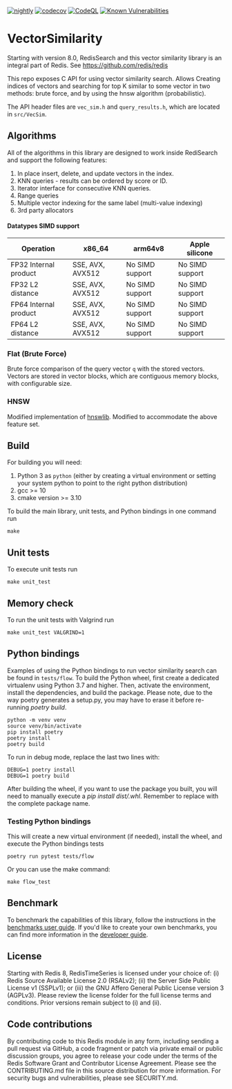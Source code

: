 [![nightly](https://github.com/RedisAI/VectorSimilarity/actions/workflows/event-nightly.yml/badge.svg)](https://github.com/RedisAI/VectorSimilarity/actions/workflows/event-nightly.yml)
[![codecov](https://codecov.io/gh/RedisAI/VectorSimilarity/branch/main/graph/badge.svg)](https://codecov.io/gh/RedisAI/VectorSimilarity)
[![CodeQL](https://github.com/RedisAI/VectorSimilarity/actions/workflows/codeql-analysis.yml/badge.svg)](https://github.com/RedisAI/VectorSimilarity/actions/workflows/codeql-analysis.yml)
[![Known Vulnerabilities](https://snyk.io/test/github/RedisAI/VectorSimilarity/badge.svg)](https://snyk.io/test/github/RedisAI/VectorSimilarity)


# VectorSimilarity
Starting with version 8.0, RedisSearch and this vector similarity library is an integral part of Redis. See https://github.com/redis/redis 

This repo exposes C API for using vector similarity search.
Allows Creating indices of vectors and searching for top K similar to some vector in two methods: brute force, and by using the hnsw algorithm (probabilistic).

The API header files are `vec_sim.h` and `query_results.h`, which are located in `src/VecSim`.

## Algorithms

All of the algorithms in this library are designed to work inside RediSearch and support the following features:
1. In place insert, delete, and update vectors in the index.
2. KNN queries - results can be ordered by score or ID.
3. Iterator interface for consecutive KNN queries.
4. Range queries
5. Multiple vector indexing for the same label (multi-value indexing)
6. 3rd party allocators

#### Datatypes SIMD support

| Operation | x86_64 | arm64v8 | Apple silicone |
|-----------|--------|---------|-----------------|
| FP32 Internal product |SSE, AVX, AVX512 | No SIMD support | No SIMD support |
| FP32 L2 distance |SSE, AVX, AVX512| No SIMD support | No SIMD support |
| FP64 Internal product |SSE, AVX, AVX512 | No SIMD support | No SIMD support |
| FP64 L2 distance |SSE, AVX, AVX512 | No SIMD support | No SIMD support |

### Flat (Brute Force)

Brute force comparison of the query vector `q` with the stored vectors. Vectors are stored in vector blocks, which are contiguous memory blocks, with configurable size.


### HNSW
Modified implementation of [hnswlib](https://github.com/nmslib/hnswlib). Modified to accommodate the above feature set.

## Build
For building you will need:
1. Python 3 as `python` (either by creating a virtual environment or setting your system python to point to the right python distribution)
2. gcc >= 10
3. cmake version >= 3.10

To build the main library, unit tests, and Python bindings in one command run
```
make
```

## Unit tests
To execute unit tests run

```
make unit_test
```
## Memory check

To run the unit tests with Valgrind run
```
make unit_test VALGRIND=1
```

## Python bindings

Examples of using the Python bindings to run vector similarity search can be found in `tests/flow`.
To build the Python wheel, first create a dedicated virtualenv using Python 3.7 and higher. Then, activate the environment, install the dependencies, and build the package. Please note, due to the way poetry generates a setup.py, you may have to erase it before re-running *poetry build*.

```
python -m venv venv
source venv/bin/activate
pip install poetry
poetry install
poetry build
```

To run in debug mode, replace the last two lines with:

```
DEBUG=1 poetry install
DEBUG=1 poetry build
```

After building the wheel, if you want to use the package you built, you will need to manually execute a *pip install dist/<package>.whl*. Remember to replace <package> with the complete package name.

### Testing Python bindings
This will create a new virtual environment (if needed), install the wheel, and execute the Python bindings tests
```
poetry run pytest tests/flow
```
Or you can use the make command:
```
make flow_test
```

## Benchmark

To benchmark the capabilities of this library, follow the instructions in the [benchmarks user guide](docs/benchmarks.md).
If you'd like to create your own benchmarks, you can find more information in the [developer guide](docs/benchmarks_developer.md).

## License

Starting with Redis 8, RedisTimeSeries is licensed under your choice of: (i) Redis Source Available License 2.0 (RSALv2); (ii) the Server Side Public License v1 (SSPLv1); or (iii) the GNU Affero General Public License version 3 (AGPLv3). Please review the license folder for the full license terms and conditions. Prior versions remain subject to (i) and (ii).

## Code contributions


By contributing code to this Redis module in any form, including sending a pull request via GitHub, a code fragment or patch via private email or public discussion groups, you agree to release your code under the terms of the Redis Software Grant and Contributor License Agreement. Please see the CONTRIBUTING.md file in this source distribution for more information. For security bugs and vulnerabilities, please see SECURITY.md.
